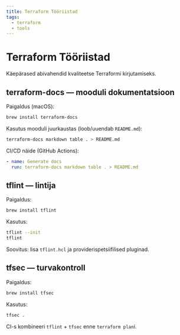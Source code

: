 ```yaml
---
title: Terraform Tööriistad
tags:
  - terraform
  - tools
---
```


# Terraform Tööriistad

Käepärased abivahendid kvaliteetse Terraformi kirjutamiseks.

## terraform-docs — mooduli dokumentatsioon

Paigaldus (macOS):

```bash
brew install terraform-docs
```

Kasutus mooduli juurkaustas (loob/uuendab `README.md`):

```bash
terraform-docs markdown table . > README.md
```

CI/CD näide (GitHub Actions):

```yaml
- name: Generate docs
  run: terraform-docs markdown table . > README.md
```

## tflint — lintija

Paigaldus:

```bash
brew install tflint
```

Kasutus:

```bash
tflint --init
tflint
```

Soovitus: lisa `tflint.hcl` ja providerispetsiifilised pluginad.

## tfsec — turvakontroll

Paigaldus:

```bash
brew install tfsec
```

Kasutus:

```bash
tfsec .
```

CI-s kombineeri `tflint` + `tfsec` enne `terraform plan`i.


